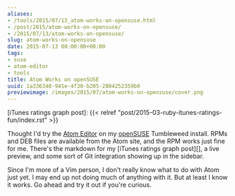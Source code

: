 ```yaml
---
aliases:
- /tools/2015/07/13_atom-works-on-opensuse.html
- /post/2015/atom-works-on-opensuse/
- /2015/07/13/atom-works-on-opensuse/
slug: atom-works-on-opensuse
date: 2015-07-13 00:00:00+00:00
tags:
- suse
- atom-editor
- tools
title: Atom Works on openSUSE
uuid: 1a336340-941e-4f30-b205-2804252359b0
previewimage: /images/2015/07/atom-works-on-opensuse/cover.png
---
```

[Atom Editor]: https://atom.io
[openSUSE]: http://opensuse.org
[iTunes ratings graph post]: {{< relref "post/2015-03-ruby-itunes-ratings-fun/index.rst" >}}

Thought I'd try the [Atom Editor][] on my [openSUSE][] Tumbleweed install. RPMs
and DEB files are available from the Atom site, and the RPM works just fine for
me. There's the markdown for my [iTunes ratings graph post][], a live preview,
and some sort of Git integration showing up in the sidebar.
<!-- TEASER_END -->

Since I'm more of a Vim person, I don't really know what to do with Atom
just yet. I may end up not doing much of anything with it. But at least I know
it works. Go ahead and try it out if you're curious.